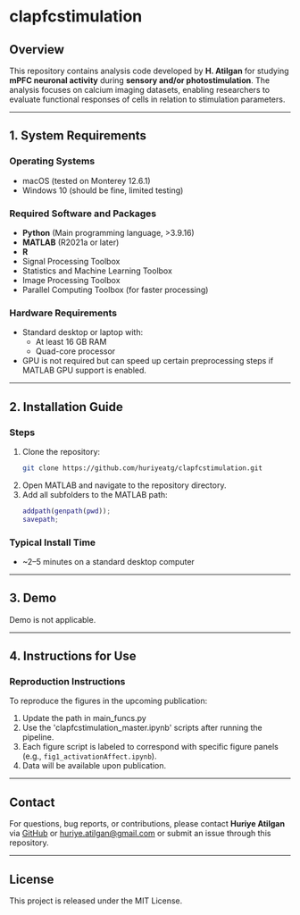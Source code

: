 
# clapfcstimulation

## Overview

This repository contains analysis code developed by **H. Atilgan** for studying **mPFC neuronal activity** during **sensory and/or photostimulation**. The analysis focuses on calcium imaging datasets, enabling researchers to evaluate functional responses of cells in relation to stimulation parameters.

---

## 1. System Requirements

### Operating Systems
- macOS (tested on Monterey 12.6.1)
- Windows 10 (should be fine, limited testing)

### Required Software and Packages
- **Python** (Main programming language, >3.9.16)
- **MATLAB** (R2021a or later)
- **R**
- Signal Processing Toolbox
- Statistics and Machine Learning Toolbox
- Image Processing Toolbox
- Parallel Computing Toolbox (for faster processing)

### Hardware Requirements
- Standard desktop or laptop with:
  - At least 16 GB RAM
  - Quad-core processor
- GPU is not required but can speed up certain preprocessing steps if MATLAB GPU support is enabled.

---

## 2. Installation Guide

### Steps
1. Clone the repository:
   ```bash
   git clone https://github.com/huriyeatg/clapfcstimulation.git
   ```
2. Open MATLAB and navigate to the repository directory.
3. Add all subfolders to the MATLAB path:
   ```matlab
   addpath(genpath(pwd));
   savepath;
   ```

### Typical Install Time
- ~2–5 minutes on a standard desktop computer

---

## 3. Demo

Demo is not applicable.

---

## 4. Instructions for Use

### Reproduction Instructions
To reproduce the figures in the upcoming publication:
1. Update the path in main_funcs.py
2. Use the 'clapfcstimulation_master.ipynb' scripts after running the pipeline.
3. Each figure script is labeled to correspond with specific figure panels (e.g., `fig1_activationAffect.ipynb`).
4. Data will be available upon publication.

---

## Contact

For questions, bug reports, or contributions, please contact **Huriye Atilgan** via [GitHub](https://github.com/huriyeatg) or huriye.atilgan@gmail.com or submit an issue through this repository.

---

## License

This project is released under the MIT License.
